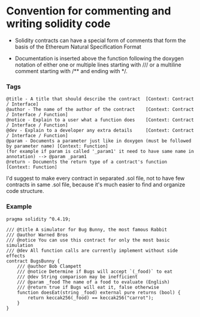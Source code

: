 # Convention for commenting and writing solidity code

- Solidity contracts can have a special form of comments that form the basis of the Ethereum Natural Specification Format

- Documentation is inserted above the function following the doxygen notation of either one or multiple lines starting with /// or a multiline comment starting with /** and ending with */.

### Tags
```
@title - A title that should describe the contract	[Context: Contract / Interface]
@author - The name of the author of the contract	[Context: Contract / Interface / Function]
@notice - Explain to a user what a function does	[Context: Contract / Interface / Function]
@dev - Explain to a developer any extra details	    [Context: Contract / Interface / Function]
@param - Documents a parameter just like in doxygen (must be followed by parameter name) [Context: Function] 
(for example if param is called '_param1' it need to have same name in annotation) --> @param _param1
@return - Documents the return type of a contract's function	[Context: Function]
```

I'd suggest to make every contract in separated .sol file, not to have few contracts in same .sol file,
because it's much easier to find and organize code structure.

### Example
```
pragma solidity ^0.4.19;

/// @title A simulator for Bug Bunny, the most famous Rabbit
/// @author Warned Bros
/// @notice You can use this contract for only the most basic simulation
/// @dev All function calls are currently implement without side effects
contract BugsBunny {
    /// @author Bob Clampett
    /// @notice Determine if Bugs will accept `(_food)` to eat
    /// @dev String comparison may be inefficient
    /// @param _food The name of a food to evaluate (English)
    /// @return true if Bugs will eat it, false otherwise
    function doesEat(string _food) external pure returns (bool) {
        return keccak256(_food) == keccak256("carrot");
    }
}
```